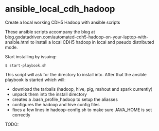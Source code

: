 ansible_local_cdh_hadoop
========================

Create a local working CDH5 Hadoop with ansible scripts

These ansible scripts accompany the blog at blog.godatadriven.com/automated-cdh5-hadoop-on-your-laptop-with-ansible.html to install a local CDH5 hadoop in local and pseudo distributed mode.

Start installing by issuing:

	$ start-playbook.sh

This script will ask for the directory to install into.
After that the ansible playbook is started which will:

- download the tarballs (hadoop, hive, pig, mahout and spark currently)
- unpack them into the install directory
- creates a .bash_profile_hadoop to setup the aliasses
- configures the hadoop and hive config files
- fixes a few lines in hadoop-config.sh to make sure JAVA_HOME is set correctly

TODO: 


